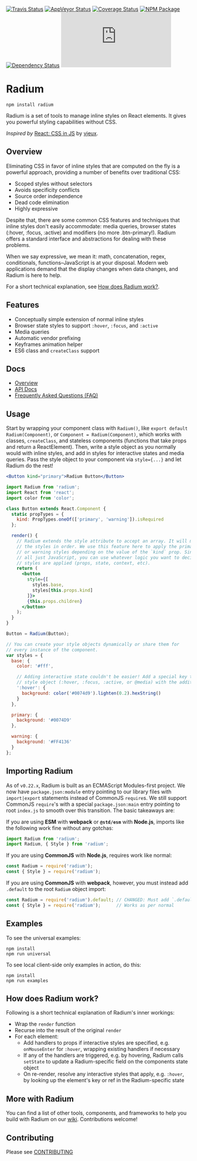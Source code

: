 [![Travis Status][trav_img]][trav_site]
[![AppVeyor Status][appveyor_img]][appveyor_site]
[![Coverage Status][cov_img]][cov_site]
[![NPM Package][npm_img]][npm_site]
[![Dependency Status][david_img]][david_site]
![gzipped size][size_img]

# Radium

```
npm install radium
```

Radium is a set of tools to manage inline styles on React elements. It gives you powerful styling capabilities without CSS.

_Inspired by_ <a href="https://speakerdeck.com/vjeux/react-css-in-js">React: CSS in JS</a>
by <a href="https://twitter.com/Vjeux">vjeux</a>.

## Overview

Eliminating CSS in favor of inline styles that are computed on the fly is a powerful approach, providing a number of benefits over traditional CSS:

- Scoped styles without selectors
- Avoids specificity conflicts
- Source order independence
- Dead code elimination
- Highly expressive

Despite that, there are some common CSS features and techniques that inline styles don't easily accommodate: media queries, browser states (:hover, :focus, :active) and modifiers (no more .btn-primary!). Radium offers a standard interface and abstractions for dealing with these problems.

When we say expressive, we mean it: math, concatenation, regex, conditionals, functions–JavaScript is at your disposal. Modern web applications demand that the display changes when data changes, and Radium is here to help.

For a short technical explanation, see [How does Radium work?](#how-does-radium-work).

## Features

* Conceptually simple extension of normal inline styles
* Browser state styles to support `:hover`, `:focus`, and `:active`
* Media queries
* Automatic vendor prefixing
* Keyframes animation helper
* ES6 class and `createClass` support

## Docs

- [Overview][docs_guides]
- [API Docs][docs_api]
- [Frequently Asked Questions (FAQ)][docs_faq]

## Usage

Start by wrapping your component class with `Radium()`, like `export default Radium(Component)`, or `Component = Radium(Component)`, which works with classes, `createClass`, and stateless components (functions that take props and return a ReactElement). Then, write a style object as you normally would with inline styles, and add in styles for interactive states and media queries. Pass the style object to your component via `style={...}` and let Radium do the rest!

```jsx
<Button kind="primary">Radium Button</Button>
```

```jsx
import Radium from 'radium';
import React from 'react';
import color from 'color';

class Button extends React.Component {
  static propTypes = {
    kind: PropTypes.oneOf(['primary', 'warning']).isRequired
  };

  render() {
    // Radium extends the style attribute to accept an array. It will merge
    // the styles in order. We use this feature here to apply the primary
    // or warning styles depending on the value of the `kind` prop. Since its
    // all just JavaScript, you can use whatever logic you want to decide which
    // styles are applied (props, state, context, etc).
    return (
      <button
        style={[
          styles.base,
          styles[this.props.kind]
        ]}>
        {this.props.children}
      </button>
    );
  }
}

Button = Radium(Button);

// You can create your style objects dynamically or share them for
// every instance of the component.
var styles = {
  base: {
    color: '#fff',

    // Adding interactive state couldn't be easier! Add a special key to your
    // style object (:hover, :focus, :active, or @media) with the additional rules.
    ':hover': {
      background: color('#0074d9').lighten(0.2).hexString()
    }
  },

  primary: {
    background: '#0074D9'
  },

  warning: {
    background: '#FF4136'
  }
};
```

## Importing Radium

As of `v0.22.x`, Radium is built as an ECMAScript Modules-first project. We now have `package.json:module` entry pointing to our library files with `import|export` statements instead of CommonJS `require`s. We still support CommonJS `require`'s with a special `package.json:main` entry pointing to root `index.js` to smooth over this transition. The basic takeaways are:

If you are using **ESM** with **webpack** or **`@std/esm`** with **Node.js**, imports like the following work fine without any gotchas:

```js
import Radium from 'radium';
import Radium, { Style } from 'radium';
```

If you are using **CommonJS** with **Node.js**, requires work like normal:

```js
const Radium = require('radium');
const { Style } = require('radium');
```

If you are using **CommonJS** with **webpack**, however, you must instead add `.default` to the root `Radium` object import:

```js
const Radium = require('radium').default; // CHANGED: Must add `.default`
const { Style } = require('radium');      // Works as per normal
```

## Examples

To see the universal examples:

```
npm install
npm run universal
```

To see local client-side only examples in action, do this:

```
npm install
npm run examples
```

## How does Radium work?

Following is a short technical explanation of Radium's inner workings:

- Wrap the `render` function
- Recurse into the result of the original `render`
- For each element:
  - Add handlers to props if interactive styles are specified, e.g. `onMouseEnter` for `:hover`, wrapping existing handlers if necessary
  - If any of the handlers are triggered, e.g. by hovering, Radium calls `setState` to update a Radium-specific field on the components state object
  - On re-render, resolve any interactive styles that apply, e.g. `:hover`, by looking up the element's key or ref in the Radium-specific state

## More with Radium

You can find a list of other tools, components, and frameworks to help you build with Radium on our [wiki](https://github.com/FormidableLabs/radium/wiki). Contributions welcome!

## Contributing

Please see [CONTRIBUTING](https://github.com/FormidableLabs/radium/blob/master/CONTRIBUTING.md)

[trav_img]: https://api.travis-ci.org/FormidableLabs/radium.svg
[trav_site]: https://travis-ci.org/FormidableLabs/radium
[cov_img]: https://img.shields.io/coveralls/FormidableLabs/radium.svg
[cov_site]: https://coveralls.io/r/FormidableLabs/radium
[npm_img]: https://img.shields.io/npm/v/radium.svg
[npm_site]: https://www.npmjs.org/package/radium
[david_img]: https://img.shields.io/david/FormidableLabs/radium.svg
[david_site]: https://david-dm.org/FormidableLabs/radium
[size_img]: https://badges.herokuapp.com/size/npm/radium/dist/radium.min.js?gzip=true&label=gzipped
[docs_guides]: https://github.com/FormidableLabs/radium/tree/master/docs/guides
[docs_api]: https://github.com/FormidableLabs/radium/tree/master/docs/api
[docs_faq]: https://github.com/FormidableLabs/radium/tree/master/docs/faq
[appveyor_img]: https://ci.appveyor.com/api/projects/status/github/formidablelabs/radium?branch=master&svg=true
[appveyor_site]: https://ci.appveyor.com/project/ryan-roemer/radium
